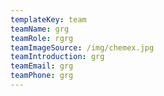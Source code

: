 ```yaml
---
templateKey: team
teamName: grg
teamRole: rgrg
teamImageSource: /img/chemex.jpg
teamIntroduction: grg
teamEmail: grg
teamPhone: grg
---
```



